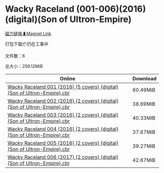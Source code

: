 # Wacky Raceland (001-006)(2016)(digital)(Son of Ultron-Empire)

[磁力链接⬇Magnet Link](magnet:?xt=urn:btih:9304f05042518f4a63c18cf36906f397b642196a&dn=Wacky%20Raceland%20%28001-006%29%282016%29%28digital%29%28Son%20of%20Ultron-Empire%29)

打包下载📦仍在工事中

文件数：6

总大小：259.12MiB

Online | Download
--- | ---
[Wacky Raceland 001 (2016) (5 covers) (digital) (Son of Ultron-Empire).cbr](https://github.com/alicewish/markdown/blob/master/comic/Wacky-Raceland-001-2016-5-covers-digital-Son-of-Ultron-Empire-cbr.md) | 60.49MiB
[Wacky Raceland 002 (2016) (2 covers) (digital) (Son of Ultron-Empire).cbr](https://github.com/alicewish/markdown/blob/master/comic/Wacky-Raceland-002-2016-2-covers-digital-Son-of-Ultron-Empire-cbr.md) | 38.69MiB
[Wacky Raceland 003 (2016) (2 covers) (digital) (Son of Ultron-Empire).cbr](https://github.com/alicewish/markdown/blob/master/comic/Wacky-Raceland-003-2016-2-covers-digital-Son-of-Ultron-Empire-cbr.md) | 40.33MiB
[Wacky Raceland 004 (2016) (2 covers) (digital) (Son of Ultron-Empire).cbr](https://github.com/alicewish/markdown/blob/master/comic/Wacky-Raceland-004-2016-2-covers-digital-Son-of-Ultron-Empire-cbr.md) | 37.67MiB
[Wacky Raceland 005 (2016) (2 covers) (digital) (Son of Ultron-Empire).cbr](https://github.com/alicewish/markdown/blob/master/comic/Wacky-Raceland-005-2016-2-covers-digital-Son-of-Ultron-Empire-cbr.md) | 39.27MiB
[Wacky Raceland 006 (2017) (2 covers) (digital) (Son of Ultron-Empire).cbr](https://github.com/alicewish/markdown/blob/master/comic/Wacky-Raceland-006-2017-2-covers-digital-Son-of-Ultron-Empire-cbr.md) | 42.67MiB